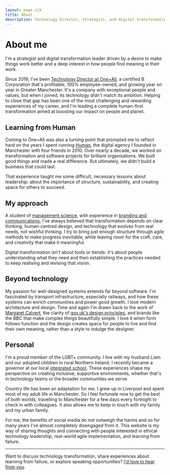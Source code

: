 ```yaml
---
layout: page.njk
title: About
description: Technology Director, strategist, and digital transformation leader focused on human-centred change
---
```


# About me

I'm a strategist and digital transformation leader driven by a desire to make things work better and a deep interest in how people find meaning in their work.

Since 2019, I've been [Technology Director at One+All](/experiences/oneandall/), a certified B Corporation that's profitable, 100% employee-owned, and growing year on year in Greater Manchester. It's a company with exceptional people and values, but when I joined, its technology didn't match its ambition. Helping to close that gap has been one of the most challenging and rewarding experiences of my career, and I'm leading a complete human-first transformation aimed at boosting our impact on people and planet.

## Learning from Human

Coming to One+All was also a turning point that prompted me to reflect hard on the years I spent running [Human](/experiences/human/), the digital agency I founded in Manchester with four friends in 2010. Over nearly a decade, we worked on transformation and software projects for brilliant organisations. We built good things and made a real difference. But ultimately, we didn't build a business that could last.

That experience taught me some difficult, necessary lessons about leadership: about the importance of structure, sustainability, and creating space for others to succeed.

## My approach

A student of [management science](/experiences/bsc-management/), with experience in [branding and communications](/experiences/designbridge/), I've always believed that transformation depends on clear thinking, human-centred design, and technology that evolves from real needs, not wishful thinking. I try to bring just enough structure through agile methods to make progress inevitable, while leaving room for the craft, care, and creativity that make it meaningful.

Digital transformation isn't about tools or trends: it's about people understanding what they need and then establishing the practices needed to keep realising and revising that vision.

## Beyond technology

My passion for well-designed systems extends far beyond software. I'm fascinated by transport infrastructure, especially railways, and how these systems can enrich communities and power good growth. I love modern architecture and design. Time and again I'm drawn back to the work of [Margaret Calvert](https://en.wikipedia.org/wiki/Margaret_Calvert), the clarity of [gov.uk's design principles](https://www.gov.uk/guidance/government-design-principles), and brands like the BBC that make complex things beautifully simple. I love it when form follows function and the design creates space for people to live and find their own meaning, rather than a style to indulge the designer.

## Personal

I'm a proud member of the LGBT+ community. I live with my husband Liam and our adopted children in rural Northern Ireland. I recently became a governor at our local [integrated school](https://nicie.org/what-is-integrated-education/). These experiences shape my perspective on creating inclusive, supportive environments, whether that's in technology teams or the broader communities we serve.

Country life has been an adaptation for me. I grew up in Liverpool and spent most of my adult life in Manchester. So I feel fortunate now to get the best of both worlds, travelling to Manchester for a few days every fortnight to check in with colleagues. It also allows me to keep in touch with my family and my urban family.

For me, the benefits of social media do not outweigh the harms and so for many years I've almost completely disengaged from it. This website is my way of sharing thoughts and connecting with people interested in ethical technology leadership, real-world agile implementation, and learning from failure.

---

<div class="highlight-box">
  <p>Want to discuss technology transformation, share experiences about learning from failure, or explore speaking opportunities? <a href="{{ pathPrefix }}/contact/">I'd love to hear from you</a>.</p>
</div>
